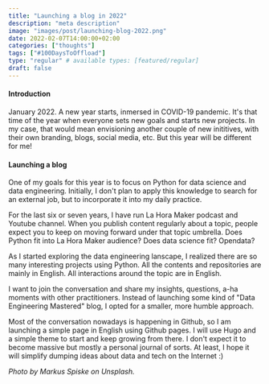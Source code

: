```yaml
---
title: "Launching a blog in 2022"
description: "meta description"
image: "images/post/launching-blog-2022.png"
date: 2022-02-07T14:00:00+02:00
categories: ["thoughts"]
tags: ["#100DaysToOffload"]
type: "regular" # available types: [featured/regular]
draft: false
---
```


#### Introduction

January 2022. A new year starts, inmersed in COVID-19 pandemic. It's that time of the year when everyone sets new goals and starts new projects. In my case, that would mean envisioning another couple of new inititives, with their own branding, blogs, social media, etc. But this year will be different for me!

#### Launching a blog

One of my goals for this year is to focus on Python for data science and data engineering. Initially, I don't plan to apply this knowledge to search for an external job, but to incorporate it into my daily practice.

For the last six or seven years, I have run La Hora Maker podcast and Youtube channel. When you publish content regularly about a topic, people expect you to keep on moving forward under that topic umbrella. Does Python fit into La Hora Maker audience? Does data science fit? Opendata?

As I started exploring the data engineering lanscape, I realized there are so many interesting projects using Python. All the contents and repositories are mainly in English. All interactions around the topic are in English.

I want to join the conversation and share my insights, questions, a-ha moments with other practitioners. Instead of launching some kind of "Data Engineering Mastered" blog, I opted for a smaller, more humble approach.

Most of the conversation nowadays is happening in Github, so I am launching a simple page in English using Github pages. I will use Hugo and a simple theme to start and keep growing from there. I don't expect it to become massive but mostly a personal journal of sorts. At least, I hope it will simplify dumping ideas about data and tech on the Internet :)

_Photo by Markus Spiske on Unsplash._
